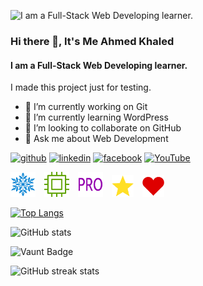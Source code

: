 ![ I am a Full-Stack Web Developing learner.](https://scontent.fjsr13-1.fna.fbcdn.net/v/t39.30808-6/462295267_1300197864300544_6726789428045869958_n.jpg?_nc_cat=100&ccb=1-7&_nc_sid=127cfc&_nc_eui2=AeFhYVvqvC4nXLgLUAOzXYNlY3pM15TaUNNjekzXlNpQ05szCf-JaEeUxKpWjkzWVP7M8a2B7Xq6WEUQEtl3h_Yg&_nc_ohc=SY6OA9yJkMQQ7kNvgF15Ped&_nc_ht=scontent.fjsr13-1.fna&_nc_gid=ARRUeggMsaG7WkJLwsnBiRH&oh=00_AYCOOQPhTGAHdD7_kMDN7EGhSlOhHK7Nu2mkd48CNUIbrA&oe=6709A194)
### Hi there 👋, It's Me Ahmed Khaled
####  I am a Full-Stack Web Developing learner.

I made this project just for testing.

- 🔭 I’m currently working on Git 
- 🌱 I’m currently learning WordPress  
- 👯 I’m looking to collaborate on GitHub 
- 💬 Ask me about Web Development 


[<img src='https://cdn.jsdelivr.net/npm/simple-icons@3.0.1/icons/github.svg' alt='github' height='40'>](https://github.com/ahmedkhaledsifat)  [<img src='https://cdn.jsdelivr.net/npm/simple-icons@3.0.1/icons/linkedin.svg' alt='linkedin' height='40'>](https://www.linkedin.com/in/ahmedkhaledwebdeveloper/)  [<img src='https://cdn.jsdelivr.net/npm/simple-icons@3.0.1/icons/facebook.svg' alt='facebook' height='40'>](https://www.facebook.com/ahmedkhaled.webdeveloper/)  [<img src='https://cdn.jsdelivr.net/npm/simple-icons@3.0.1/icons/youtube.svg' alt='YouTube' height='40'>](https://www.youtube.com/@ahmedkhaled.webdeveloper)  

<a href='https://archiveprogram.github.com/'><img src='https://raw.githubusercontent.com/acervenky/animated-github-badges/master/assets/acbadge.gif' width='40' height='40'></a> <a href='https://docs.github.com/en/developers'><img src='https://raw.githubusercontent.com/acervenky/animated-github-badges/master/assets/devbadge.gif' width='40' height='40'></a> <a href='https://github.com/pricing'><img src='https://raw.githubusercontent.com/acervenky/animated-github-badges/master/assets/pro.gif' width='40' height='40'></a> <a href='https://stars.github.com/'><img src='https://raw.githubusercontent.com/acervenky/animated-github-badges/master/assets/starbadge.gif' width='35' height='35'></a> <a href='https://docs.github.com/en/github/supporting-the-open-source-community-with-github-sponsors'><img src='https://raw.githubusercontent.com/acervenky/animated-github-badges/master/assets/sponsorbadge.gif' width='35' height='35'></a> 


[![Top Langs](https://github-readme-stats.vercel.app/api/top-langs/?username=ahmedkhaledsifat)](https://github.com/anuraghazra/github-readme-stats)

![GitHub stats](https://github-readme-stats.vercel.app/api?username=ahmedkhaledsifat&show_icons=true)  

![Vaunt Badge](https://api.vaunt.dev/v1/github/entities/ahmedkhaledsifat/contributions?format=svg&private=false)  
 

![GitHub streak stats](https://streak-stats.demolab.com/?user=ahmedkhaledsifat)  

